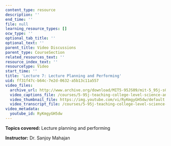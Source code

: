 ```yaml
---
content_type: resource
description: ''
end_time: ''
file: null
learning_resource_types: []
ocw_type: ''
optional_tab_title: ''
optional_text: ''
parent_title: Video Discussions
parent_type: CourseSection
related_resources_text: ''
resource_index_text: ''
resourcetype: Video
start_time: ''
title: 'Lecture 7: Lecture Planning and Performing'
uid: ff31f47c-b64c-7e2d-0632-a5b13c11a557
video_files:
  archive_url: http://www.archive.org/download/MIT5-95JS09/mit-5_95j-s09-lec07_300k_pano.mp4
  video_captions_file: /courses/5-95j-teaching-college-level-science-and-engineering-spring-2009/845a7ae8adc557a99e14fe4be794f6c9_RyKmgyGH5dw.vtt
  video_thumbnail_file: https://img.youtube.com/vi/RyKmgyGH5dw/default.jpg
  video_transcript_file: /courses/5-95j-teaching-college-level-science-and-engineering-spring-2009/f14cddb496c5ad075125013e6bf30b73_RyKmgyGH5dw.pdf
video_metadata:
  youtube_id: RyKmgyGH5dw
---
```


**Topics covered:** Lecture planning and performing  
  
**Instructor:** Dr. Sanjoy Mahajan



